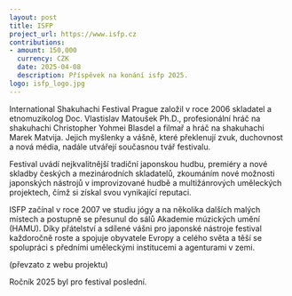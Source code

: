 ```yaml
---
layout: post
title: ISFP
project_url: https://www.isfp.cz
contributions:
- amount: 150,000
  currency: CZK
  date: 2025-04-08
  description: Příspěvek na konání isfp 2025.
logo: isfp_logo.jpg
---
```


International Shakuhachi Festival Prague založil v roce 2006 skladatel a etnomuzikolog Doc. Vlastislav Matoušek Ph.D., profesionální hráč na shakuhachi Christopher Yohmei Blasdel a  filmař a hráč na shakuhachi Marek Matvija. Jejich myšlenky a vášně, které překlenují zvuk, duchovnost a nová média, nadále utvářejí současnou tvář festivalu.

Festival uvádí nejkvalitnější tradiční japonskou hudbu, premiéry a nové skladby českých a mezinárodních skladatelů, zkoumáním nové možnosti japonských nástrojů v improvizované hudbě a multižánrových uměleckých projektech, čímž si získal svou vynikající reputaci.

ISFP začínal v roce 2007 ve studiu jógy a na několika dalších malých místech a postupně se přesunul do sálů Akademie múzických umění (HAMU). Díky přátelství a sdílené vášni pro japonské nástroje festival každoročně roste a spojuje obyvatele Evropy a celého světa a těší se spolupráci s předními uměleckými institucemi a agenturami v zemi.

(převzato z webu projektu)

Ročník 2025 byl pro festival poslední.
